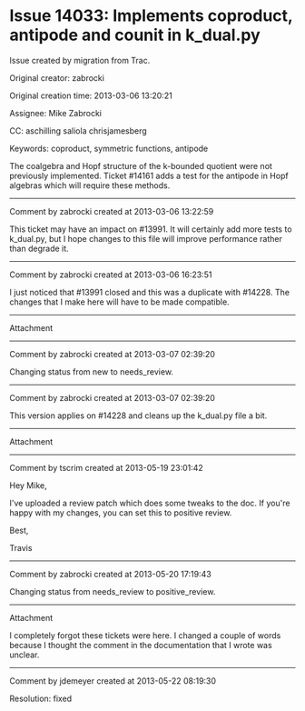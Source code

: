 # Issue 14033: Implements coproduct, antipode and counit in k_dual.py

Issue created by migration from Trac.

Original creator: zabrocki

Original creation time: 2013-03-06 13:20:21

Assignee: Mike Zabrocki

CC:  aschilling saliola chrisjamesberg

Keywords: coproduct, symmetric functions, antipode

The coalgebra and Hopf structure of the k-bounded quotient were not previously implemented.  Ticket #14161 adds a test for the  antipode in Hopf algebras which will require these methods.


---

Comment by zabrocki created at 2013-03-06 13:22:59

This ticket may have an impact on #13991.  It will certainly add more tests to k_dual.py, but I hope changes to this file will improve performance rather than degrade it.


---

Comment by zabrocki created at 2013-03-06 16:23:51

I just noticed that #13991 closed and this was a duplicate with #14228.  The changes that I make here will have to be made compatible.


---

Attachment


---

Comment by zabrocki created at 2013-03-07 02:39:20

Changing status from new to needs_review.


---

Comment by zabrocki created at 2013-03-07 02:39:20

This version applies on #14228 and cleans up the k_dual.py file a bit.


---

Attachment


---

Comment by tscrim created at 2013-05-19 23:01:42

Hey Mike,

I've uploaded a review patch which does some tweaks to the doc. If you're happy with my changes, you can set this to positive review.

Best,

Travis


---

Comment by zabrocki created at 2013-05-20 17:19:43

Changing status from needs_review to positive_review.


---

Attachment

I completely forgot these tickets were here.  I changed a couple of words because I thought the comment in the documentation that I wrote was unclear.


---

Comment by jdemeyer created at 2013-05-22 08:19:30

Resolution: fixed
